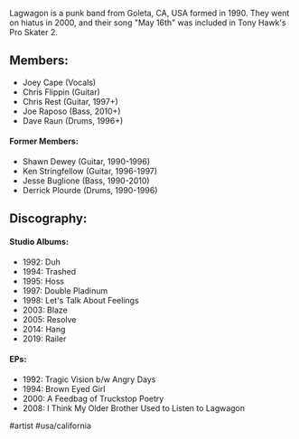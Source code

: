Lagwagon is a punk band from Goleta, CA, USA formed in 1990. They went on hiatus in 2000, and their song "May 16th" was included in Tony Hawk's Pro Skater 2.
## Members:
- Joey Cape (Vocals)
- Chris Flippin (Guitar)
- Chris Rest (Guitar, 1997+)
- Joe Raposo (Bass, 2010+)
- Dave Raun (Drums, 1996+)
#### Former Members:
- Shawn Dewey (Guitar, 1990-1996)
- Ken Stringfellow (Guitar, 1996-1997)
- Jesse Buglione (Bass, 1990-2010)
- Derrick Plourde (Drums, 1990-1996)
## Discography:
#### Studio Albums:
- 1992: Duh
- 1994: Trashed
- 1995: Hoss
- 1997: Double Pladinum
- 1998: Let's Talk About Feelings
- 2003: Blaze
- 2005: Resolve
- 2014: Hang
- 2019: Railer
#### EPs:
- 1992: Tragic Vision b/w Angry Days 
- 1994: Brown Eyed Girl
- 2000: A Feedbag of Truckstop Poetry
- 2008: I Think My Older Brother Used to Listen to Lagwagon

#artist #usa/california 